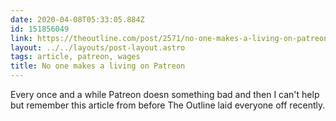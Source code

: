 ```yaml
---
date: 2020-04-08T05:33:05.884Z
id: 151856049
link: https://theoutline.com/post/2571/no-one-makes-a-living-on-patreon?zd=1&zi=gw6f4bfa
layout: ../../layouts/post-layout.astro
tags: article, patreon, wages
title: No one makes a living on Patreon
---
```


Every once and a while Patreon doesn something bad and then I can't help but remember this article from before The Outline laid everyone off recently.

